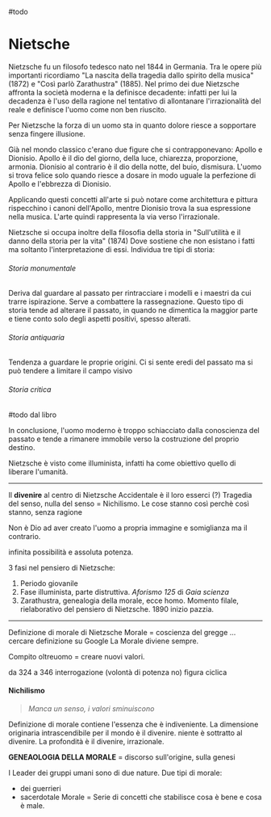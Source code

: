 #todo 

# Nietsche 
Nietzsche fu un filosofo tedesco nato nel 1844 in Germania. Tra le opere più importanti ricordiamo "La nascita della tragedia dallo spirito della musica" (1872) e "Così parlò Zarathustra" (1885). 
Nel primo dei due Nietzsche affronta la società moderna e la definisce decadente: infatti per lui la decadenza è l'uso della ragione nel tentativo di allontanare l'irrazionalità del reale e definisce l'uomo come non ben riuscito. 

Per Nietzsche la forza di un uomo sta in quanto dolore riesce a sopportare senza fingere illusione. 

Già nel mondo classico c'erano due figure che si contrapponevano: Apollo e Dionisio. 
Apollo è il dio del giorno, della luce, chiarezza, proporzione, armonia. 
Dionisio al contrario è il dio della notte, del buio, dismisura. 
L'uomo si trova felice solo quando riesce a dosare in modo uguale la perfezione di Apollo e l'ebbrezza di Dionisio. 

Applicando questi concetti all'arte si può notare come architettura e pittura rispecchino i canoni dell'Apollo, mentre Dionisio trova la sua espressione nella musica. 
L'arte quindi rappresenta la via verso l'irrazionale. 

Nietzsche si occupa inoltre della filosofia della storia in "Sull'utilità e il danno della storia per la vita" (1874)
Dove sostiene che non esistano i fatti ma soltanto l'interpretazione di essi. 
Individua tre tipi di storia: 

###### Storia monumentale
Deriva dal guardare al passato per rintracciare i modelli e i maestri da cui trarre ispirazione. Serve a combattere la rassegnazione. Questo tipo di storia tende ad alterare il passato, in quando ne dimentica la maggior parte e tiene conto solo degli aspetti positivi, spesso alterati. 
###### Storia antiquaria 
Tendenza a guardare le proprie origini. Ci si sente eredi del passato ma si può tendere a limitare il campo visivo
###### Storia critica
#todo dal libro

In conclusione, l'uomo moderno è troppo schiacciato dalla conoscienza del passato e tende a rimanere immobile verso la costruzione del proprio destino. 

Nietzsche è visto come illuminista, infatti ha come obiettivo quello di liberare l'umanità. 







---
Il **divenire** al centro di Nietzsche 
Accidentale è il loro esserci (?)
Tragedia del senso, nulla del senso = Nichilismo. Le cose stanno così perchè così stanno, senza ragione 

Non è Dio ad aver creato l'uomo a propria immagine e somiglianza ma il contrario. 

infinita possibilità e assoluta potenza. 

3 fasi nel pensiero di Nietzsche: 

1. Periodo giovanile
2. Fase illuminista, parte distruttiva. *Aforismo 125* di *Gaia scienza*
3. Zarathustra, genealogia della morale, ecce homo. Momento filale, rielaborativo del pensiero di Nietzsche. 1890 inizio pazzia. 

---
Definizione di morale di Nietzsche 
Morale  = coscienza del gregge ... cercare definizione su Google
La Morale diviene sempre. 

Compito oltreuomo = creare nuovi valori. 


da 324 a 346  interrogazione (volontà di potenza no)
figura ciclica

#### Nichilismo 
> *Manca un senso, i valori sminuiscono*

Definizione di morale contiene l'essenza che è indiveniente. 
La dimensione originaria intrascendibile per il mondo è il divenire. niente è sottratto al divenire. 
La profondità è il divenire, irrazionale. 

**GENEAOLOGIA DELLA MORALE**
= discorso sull'origine, sulla genesi 

I Leader dei gruppi umani sono di due nature. Due tipi di morale:
- dei guerrieri 
- sacerdotale 
Morale = Serie di concetti che stabilisce cosa è bene e cosa è male.













